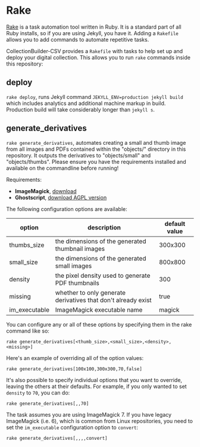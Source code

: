 # Rake 

[Rake](https://github.com/ruby/rake) is a task automation tool written in Ruby. 
It is a standard part of all Ruby installs, so if you are using Jekyll, you have it.
Adding a `Rakefile` allows you to add commands to automate repetitive tasks.

CollectionBuilder-CSV provides a `Rakefile` with tasks to help set up and deploy your digital collection. 
This allows you to run `rake` commands inside this repository: 

## deploy

`rake deploy`, runs Jekyll command `JEKYLL_ENV=production jekyll build` which includes analytics and additional machine markup in build. 
Production build will take considerably longer than `jekyll s`. 

## generate_derivatives

`rake generate_derivatives`, automates creating a small and thumb image from all images and PDFs contained within the "objects/" directory in this repository. 
It outputs the derivatives to "objects/small" and "objects/thumbs". 
Please ensure you have the requirements installed and available on the commandline before running!

Requirements:

- **ImageMagick**, [download](https://imagemagick.org/script/download.php)
- **Ghostscript**, [download AGPL version](https://www.ghostscript.com/download/gsdnld.html) 

The following configuration options are available:

| option | description | default value |
| --- | --- | --- |
| thumbs_size | the dimensions of the generated thumbnail images | 300x300 |
| small_size | the dimensions of the generated small images | 800x800 |
| density | the pixel density used to generate PDF thumbnails | 300 |
| missing | whether to only generate derivatives that don't already exist | true |
| im_executable | ImageMagick executable name | magick |

You can configure any or all of these options by specifying them in the rake command like so:

```
rake generate_derivatives[<thumb_size>,<small_size>,<density>,<missing>]
```

Here's an example of overriding all of the option values:

```
rake generate_derivatives[100x100,300x300,70,false]
```

It's also possible to specify individual options that you want to override, leaving the others at their defaults.
For example, if you only wanted to set `density` to `70`, you can do:

```
rake generate_derivatives[,,70]
```

The task assumes you are using ImageMagick 7. 
If you have legacy ImageMagick (i.e. 6), which is common from Linux repositories, you need to set the `im_executable` configuration option to `convert`:

```
rake generate_derivatives[,,,,convert]
```
